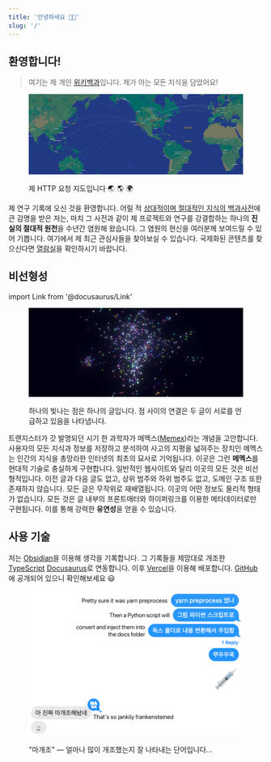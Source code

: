 ```yaml
---
title: '안녕하세요 👋🏻'
slug: '/'
---
```


## 환영합니다!

> 여기는 제 개인 [위키백과](https://ko.wikipedia.org/wiki/%EC%9C%84%ED%82%A4%EB%B0%B1%EA%B3%BC)입니다.
> 제가 아는 모든 지식을 담았어요!

<figure>

![제 HTTP 요청 지도입니다 🌏 🌎 🌍](../../../../Research/assets/5BE46A.png)

<figcaption>제 HTTP 요청 지도입니다 🌏 🌎 🌍</figcaption>
</figure>

제 연구 기록에 오신 것을 환영합니다.
어릴 적 [상대적이며 절대적인 지식의 백과사전](https://ko.wikipedia.org/wiki/%EC%83%81%EB%8C%80%EC%A0%81%EC%9D%B4%EB%A9%B0_%EC%A0%88%EB%8C%80%EC%A0%81%EC%9D%B8_%EC%A7%80%EC%8B%9D%EC%9D%98_%EB%B0%B1%EA%B3%BC%EC%82%AC%EC%A0%84)에 큰 감명을 받은 저는, 마치 그 사전과 같이 제 프로젝트와 연구를 강결합하는
하나의 **진실의 절대적 원천**을 수년간 염원해 왔습니다.
그 염원의 현신을 여러분께 보여드릴 수 있어 기쁩니다.
여기에서 제 최근 관심사들을 찾아보실 수 있습니다.
국제화된 콘텐츠를 찾으신다면 [열람실](/w/archive)을 확인하시기 바랍니다.

## 비선형성

import Link from '@docusaurus/Link'

<Link href="/3d">

<figure>

![하나의 빛나는 점은 하나의 글입니다. 점 사이의 연결은 두 글이 서로를 언급하고 있음을 나타냅니다.](../../../../Research/assets/2D738C.png)

<figcaption>하나의 빛나는 점은 하나의 글입니다. 점 사이의 연결은 두 글이 서로를 언급하고 있음을 나타냅니다.</figcaption>
</figure>

</Link>

트랜지스터가 갓 발명되던 시기 한 과학자가 메멕스([Memex](/r/D8A76E))라는 개념을 고안합니다.
사용자의 모든 지식과 정보를 저장하고 분석하여 사고의 지평을 넓혀주는 장치인 메멕스는 인간의 지식을 총망라한 인터넷의 최초의 묘사로 기억됩니다.
이곳은 그런 **메멕스**를 현대적 기술로 충실하게 구현합니다.
일반적인 웹사이트와 달리 이곳의 모든 것은 비선형적입니다.
이전 글과 다음 글도 없고, 상위 범주와 하위 범주도 없고, 도메인 구조 또한 존재하지 않습니다.
모든 글은 무작위로 재배열됩니다.
이곳의 어떤 정보도 물리적 형태가 없습니다.
모든 것은 글 내부의 프론트매터와 하이퍼링크를 이용한 메타데이터로만 구현됩니다.
이를 통해 강력한 **유연성**을 얻을 수 있습니다.

## 사용 기술

저는 [Obsidian](/r/4AAFB1)을 이용해 생각을 기록합니다.
그 기록들을 제맘대로 개조한
[TypeScript](/r/134F92) [Docusaurus](/r/816CC8)로 연동합니다.
이후 [Vercel](/r/E42038)을 이용해 배포합니다.
[GitHub](https://github.com/anaclumos/extracranial)에 공개되어 있으니 확인해보세요 😃

<figure>

!["마개조" — 얼마나 많이 개조했는지 잘 나타내는 단어입니다...](../../../../Research/assets/7DB1EF.png)

<figcaption>"마개조" — 얼마나 많이 개조했는지 잘 나타내는 단어입니다...</figcaption>
</figure>
